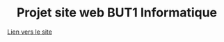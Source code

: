 <h1 align="center"> Projet site web BUT1 Informatique </h1>

[Lien vers le site](https://dwarves.iut-fbleau.fr/~justiney/SAE/)
